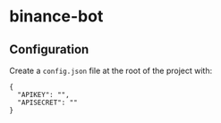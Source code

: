 # binance-bot

## Configuration

Create a `config.json` file at the root of the project with:

```
{
  "APIKEY": "",
  "APISECRET": ""
}
```

